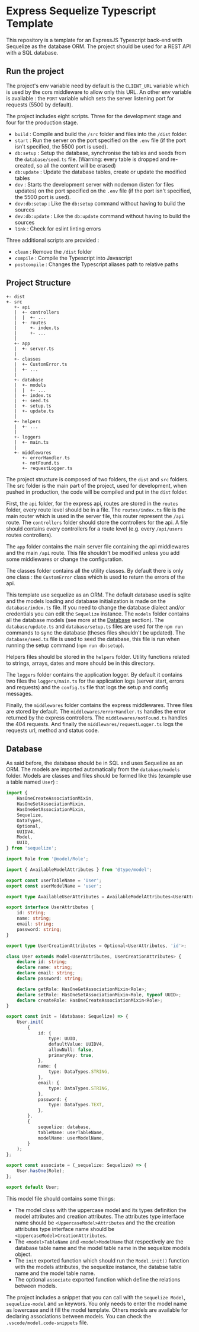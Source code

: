 # Express Sequelize Typescript Template

This repository is a template for an ExpressJS Typescript back-end with Sequelize as the database ORM. The project should be used for a REST API with a SQL database.

## Run the project

The project's env variable need by default is the `CLIENT_URL` variable which is used by the cors middleware to allow only this URL. An other env variable is available : the `PORT` variable which sets the server listening port for requests (5500 by default).

The project includes eight scripts. Three for the development stage and four for the production stage.
- `build` : Compile and build the `/src` folder and files into the `/dist` folder.
- `start` : Run the server on the port specified on the `.env` file (if the port isn't specified, the 5500 port is used).
- `db:setup` : Setup the database, synchronise the tables and seeds from the `database/seed.ts` file. (Warning: every table is dropped and re-created, so all the content will be erased)
- `db:update` : Update the database tables, create or update the modified tables
- `dev` : Starts the development server with nodemon (listen for files updates) on the port specified on the `.env` file (if the port isn't specified, the 5500 port is used).
- `dev:db:setup` : Like the `db:setup` command without having to build the sources
- `dev:db:update` : Like the `db:update` command without having to build the sources
- `link` : Check for eslint linting errors

Three additional scripts are provided :
- `clean` : Remove the `/dist` folder
- `compile` : Compile the Typescript into Javascript
- `postcompile` : Changes the Typescript aliases path to relative paths 

## Project Structure

```
+- dist
+- src
   +- api
   |  +- controllers
   |  |  +- ...
   |  +- routes
   |     +- index.ts
   |     +- ...
   |
   +- app
   |  +- server.ts
   | 
   +- classes
   |  +- CustomError.ts
   |  +- ...
   |
   +- database
   |  +- models
   |  |  +- ...
   |  +- index.ts
   |  +- seed.ts
   |  +- setup.ts
   |  +- update.ts
   |
   +- helpers
   |  +- ...
   |
   +- loggers
   |  +- main.ts
   |
   +- middlewares
      +- errorHandler.ts
      +- notFound.ts
      +- requestLogger.ts

```

The project structure is composed of two folders, the `dist` and `src` folders. The src folder is the main part of the project, used for development, when pushed in production, the code will be compiled and put in the `dist` folder.  

First, the `api` folder, for the express api, routes are stored in the `routes` folder, every route level should be in a file. The `routes/index.ts` file is the main router which is used in the server file, this router represent the `/api` route. The `controllers` folder should store the controllers for the api. A file should contains every controllers for a route level (e.g. every `/api/users` routes controllers).

The `app` folder contains the main server file containing the api middlewares and the main `/api` route. This file shouldn't be modified unless you add some middlewares or change the configuration.  

The classes folder contains all the utility classes. By default there is only one class : the `CustomError` class which is used to return the errors of the api.

This template use sequelize as an ORM. The default database used is sqlite and the models loading and database initialization is made on the `database/index.ts` file. If you need to change the database dialect and/or credentials you can edit the `Sequelize` instance. The `models` folder contains all the database models (see more at the [Database](#database) section). The `database/update.ts` and `database/setup.ts` files are used for the `npm run` commands to sync the database (theses files shouldn't be updated). The `database/seed.ts` file is used to seed the database, this file is run when running the setup command (`npm run db:setup`).

Helpers files should be stored in the `helpers` folder. Utility functions related to strings, arrays, dates and more should be in this directory.

The `loggers` folder contains the application logger. By default it contains two files the `loggers/main.ts` for the application logs (server start, errors and requests) and the `config.ts` file that logs the setup and config messages.

Finally, the `middlewares` folder contains the express middlewares. Three files are stored by default. The `middlewares/errorHandler.ts` handles the error returned by the express controllers. The `middlewares/notFound.ts` handles the 404 requests. And finally the `middlewares/requestLogger.ts` logs the requests url, method and status code.

## Database

As said before, the database should be in SQL and uses Sequelize as an ORM. The models are imported automatically from the `database/models` folder. Models are classes and files should be formed like this (example use a table named `User`) :
```typescript
import {
	HasOneCreateAssociationMixin,
	HasOneSetAssociationMixin,
	HasOneGetAssociationMixin,
	Sequelize,
	DataTypes,
	Optional,
	UUIDV4,
	Model,
	UUID,
} from 'sequelize';

import Role from '@model/Role';

import { AvailableModelAttributes } from '@type/model';

export const userTableName = 'User';
export const userModelName = 'user';

export type AvailableUserAttributes = AvailableModelAttributes<UserAttributes>;

export interface UserAttributes {
	id: string;
	name: string;
	email: string;
	password: string;
}

export type UserCreationAttributes = Optional<UserAttributes, 'id'>;

class User extends Model<UserAttributes, UserCreationAttributes> {
	declare id: string;
	declare name: string;
	declare email: string;
	declare password: string;

	declare getRole: HasOneGetAssociationMixin<Role>;
	declare setRole: HasOneSetAssociationMixin<Role, typeof UUID>;
	declare createRole: HasOneCreateAssociationMixin<Role>;
}

export const init = (database: Sequelize) => {
	User.init(
		{
			id: {
				type: UUID,
				defaultValue: UUIDV4,
				allowNull: false,
				primaryKey: true,
			},
			name: {
				type: DataTypes.STRING,
			},
			email: {
				type: DataTypes.STRING,
			},
			password: {
				type: DataTypes.TEXT,
			},
		},
		{
			sequelize: database,
			tableName: userTableName,
			modelName: userModelName,
		}
	);
};

export const associate = (_sequelize: Sequelize) => {
	User.hasOne(Role);
};

export default User;
```

This model file should contains some things:
- The model class with the uppercase model and its types definition the model attributes and creation attributes. The attributes type interface name should be `<UppercaseModel>Attributes` and the the creation attributes type interface name should be `<UppercaseModel>CreationAttributes`.
- The `<model>TableName` and `<model>ModelName` that respectively are the database table name and the model table name in the sequelize models object.
- The `init` exported function which should run the `Model.init()` function with the models attributes, the sequelize instance, the databse table name and the model table name.
- The optional `associate` exported function which define the relations between models.

The project includes a snippet that you can call with the `Sequelize Model`, `sequelize-model` and `sm` keywors. You only needs to enter the model name as lowercase and it fill the model template. Others models are available for declaring associations between models. You can check the `.vscode/model.code-snippets` file.
